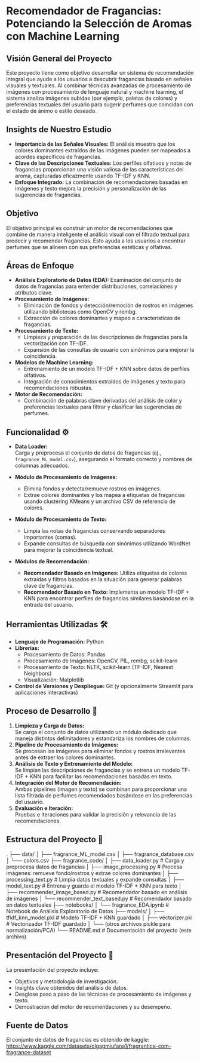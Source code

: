 # Recomendador de Fragancias: Potenciando la Selección de Aromas con Machine Learning

## Visión General del Proyecto
Este proyecto tiene como objetivo desarrollar un sistema de recomendación integral que ayude a los usuarios a descubrir fragancias basado en señales visuales y textuales. Al combinar técnicas avanzadas de procesamiento de imágenes con procesamiento de lenguaje natural y machine learning, el sistema analiza imágenes subidas (por ejemplo, paletas de colores) y preferencias textuales del usuario para sugerir perfumes que coincidan con el estado de ánimo o estilo deseado.

## Insights de Nuestro Estudio
- **Importancia de las Señales Visuales:** El análisis muestra que los colores dominantes extraídos de las imágenes pueden ser mapeados a acordes específicos de fragancias.
- **Clave de las Descripciones Textuales:** Los perfiles olfativos y notas de fragancias proporcionan una visión valiosa de las características del aroma, capturadas eficazmente usando TF-IDF y KNN.
- **Enfoque Integrado:** La combinación de recomendaciones basadas en imágenes y texto mejora la precisión y personalización de las sugerencias de fragancias.

## Objetivo
El objetivo principal es construir un motor de recomendaciones que combine de manera inteligente el análisis visual con el filtrado textual para predecir y recomendar fragancias. Esto ayuda a los usuarios a encontrar perfumes que se alineen con sus preferencias estéticas y olfativas.

## Áreas de Enfoque
- **Análisis Exploratorio de Datos (EDA):** Examinación del conjunto de datos de fragancias para entender distribuciones, correlaciones y atributos clave.
- **Procesamiento de Imágenes:**  
  - Eliminación de fondos y detección/remoción de rostros en imágenes utilizando bibliotecas como OpenCV y rembg.  
  - Extracción de colores dominantes y mapeo a características de fragancias.
- **Procesamiento de Texto:**  
  - Limpieza y preparación de las descripciones de fragancias para la vectorización con TF-IDF.  
  - Expansión de las consultas de usuario con sinónimos para mejorar la coincidencia.
- **Modelos de Machine Learning:**  
  - Entrenamiento de un modelo TF-IDF + KNN sobre datos de perfiles olfativos.  
  - Integración de conocimientos extraídos de imágenes y texto para recomendaciones robustas.
- **Motor de Recomendación:**  
  - Combinación de palabras clave derivadas del análisis de color y preferencias textuales para filtrar y clasificar las sugerencias de perfumes.

## Funcionalidad ⚙️
- **Data Loader:**  
  Carga y preprocesa el conjunto de datos de fragancias (ej., `fragrance_ML_model.csv`), asegurando el formato correcto y nombres de columnas adecuados.
  
- **Módulo de Procesamiento de Imágenes:**  
  - Elimina fondos y detecta/remueve rostros en imágenes.  
  - Extrae colores dominantes y los mapea a etiquetas de fragancias usando clustering KMeans y un archivo CSV de referencia de colores.

- **Módulo de Procesamiento de Texto:**  
  - Limpia las notas de fragancias conservando separadores importantes (comas).  
  - Expande consultas de búsqueda con sinónimos utilizando WordNet para mejorar la coincidencia textual.

- **Módulos de Recomendación:**  
  - **Recomendador Basado en Imágenes:** Utiliza etiquetas de colores extraídas y filtros basados en la situación para generar palabras clave de fragancias.  
  - **Recomendador Basado en Texto:** Implementa un modelo TF-IDF + KNN para encontrar perfiles de fragancias similares basándose en la entrada del usuario.

## Herramientas Utilizadas 🛠️
- **Lenguaje de Programación:** Python  
- **Librerías:**  
  - Procesamiento de Datos: Pandas  
  - Procesamiento de Imágenes: OpenCV, PIL, rembg, scikit-learn  
  - Procesamiento de Texto: NLTK, scikit-learn (TF-IDF, Nearest Neighbors)  
  - Visualización: Matplotlib  
- **Control de Versiones y Despliegue:** Git (y opcionalmente Streamlit para aplicaciones interactivas)

## Proceso de Desarrollo 🚀
1. **Limpieza y Carga de Datos:**  
   Se carga el conjunto de datos utilizando un módulo dedicado que maneja distintos delimitadores y estandariza los nombres de columnas.
2. **Pipeline de Procesamiento de Imágenes:**  
   Se procesan las imágenes para eliminar fondos y rostros irrelevantes antes de extraer los colores dominantes.
3. **Análisis de Texto y Entrenamiento del Modelo:**  
   Se limpian las descripciones de fragancias y se entrena un modelo TF-IDF + KNN para facilitar las recomendaciones basadas en texto.
4. **Integración del Motor de Recomendación:**  
   Ambas pipelines (imagen y texto) se combinan para proporcionar una lista filtrada de perfumes recomendados basándose en las preferencias del usuario.
5. **Evaluación e Iteración:**  
   Pruebas e iteraciones para validar la precisión y relevancia de las recomendaciones.

## Estructura del Proyecto 📁
. ├── data/ │ ├── fragrance_ML_model.csv │ ├── fragrance_database.csv │ └── colors.csv ├── fragrance_code/ │ ├── data_loader.py # Carga y preprocesa datos de fragancias │ ├── image_processing.py # Procesa imágenes: remueve fondo/rostros y extrae colores dominantes │ ├── processing_text.py # Limpia datos textuales y expande consultas │ ├── model_text.py # Entrena y guarda el modelo TF-IDF + KNN para texto │ ├── recommender_image_based.py # Recomendador basado en análisis de imágenes │ └── recommender_text_based.py # Recomendador basado en datos textuales ├── notebooks/ │ └── fragrance_EDA.ipynb # Notebook de Análisis Exploratorio de Datos ├── models/ │ ├── tfidf_knn_model.pkl # Modelo TF-IDF + KNN guardado │ ├── vectorizer.pkl # Vectorizador TF-IDF guardado │ └── (otros archivos pickle para normalización/PCA) └── README.md # Documentación del proyecto (este archivo)

## Presentación del Proyecto 🎤
La presentación del proyecto incluye:
- Objetivos y metodología de investigación.
- Insights clave obtenidos del análisis de datos.
- Desglose paso a paso de las técnicas de procesamiento de imágenes y texto.
- Demostración del motor de recomendaciones y su desempeño.


## Fuente de Datos
El conjunto de datos de fragancias es obtenido de kaggle: https://www.kaggle.com/datasets/olgagmiufana1/fragrantica-com-fragrance-dataset


